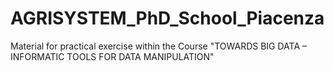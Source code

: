 # AGRISYSTEM_PhD_School_Piacenza
Material for practical exercise within the Course "TOWARDS BIG DATA – INFORMATIC TOOLS FOR DATA
MANIPULATION"
